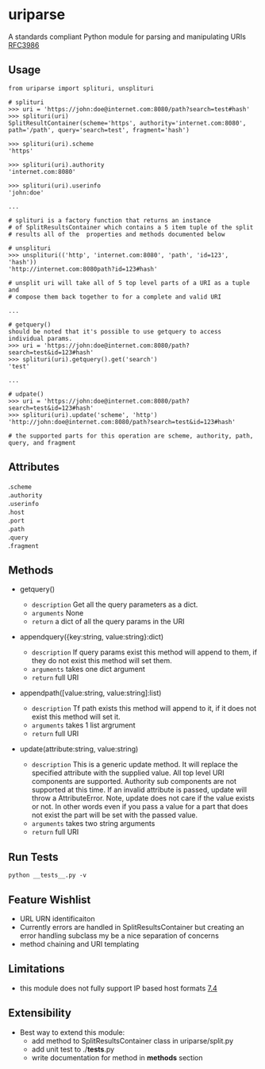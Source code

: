 # uriparse

A standards compliant Python module for parsing and manipulating URIs [RFC3986](https://tools.ietf.org/html/rfc3986)

## Usage
```
from uriparse import splituri, unsplituri

# splituri
>>> uri = 'https://john:doe@internet.com:8080/path?search=test#hash'
>>> splituri(uri)
SplitResultContainer(scheme='https', authority='internet.com:8080', path='/path', query='search=test', fragment='hash')

>>> splituri(uri).scheme
'https'

>>> splituri(uri).authority
'internet.com:8080'

>>> splituri(uri).userinfo
'john:doe'

...

# splituri is a factory function that returns an instance
# of SplitResultsContainer which contains a 5 item tuple of the split
# results all of the  properties and methods documented below

# unsplituri
>>> unsplituri(('http', 'internet.com:8080', 'path', 'id=123', 'hash'))
'http://internet.com:8080path?id=123#hash'

# unsplit uri will take all of 5 top level parts of a URI as a tuple and
# compose them back together to for a complete and valid URI

...

# getquery()
should be noted that it's possible to use getquery to access individual params.
>>> uri = 'https://john:doe@internet.com:8080/path?search=test&id=123#hash'
>>> splituri(uri).getquery().get('search')
'test'

...

# udpate()
>>> uri = 'https://john:doe@internet.com:8080/path?search=test&id=123#hash'
>>> splituri(uri).update('scheme', 'http')
'http://john:doe@internet.com:8080/path?search=test&id=123#hash'

# the supported parts for this operation are scheme, authority, path, query, and fragment

```

## Attributes
.`scheme`\
.`authority`\
.`userinfo`\
.`host`\
.`port`\
.`path`\
.`query`\
.`fragment`

## Methods
- getquery()
    * `description` Get all the query parameters as a dict.
    * `arguments` None
    * `return` a dict of all the query params in the URI

- appendquery({key:string, value:string}:dict)
    * `description` If query params exist this method will append to them, if they do not exist this method will set them.
    * `arguments` takes one dict argument
    * `return` full URI

- appendpath([value:string, value:string]:list)
    * `description` Tf path exists this method will append to it, if it does not exist this method will set it.
    * `arguments` takes 1 list argrument
    * `return` full URI

- update(attribute:string, value:string)
    * `description` This is a generic update method. It will replace the specified attribute with the supplied value. All top level URI components are supported. Authority sub components are not supported at this time. If an invalid attribute is passed, update will throw a AttributeError. Note, update does not care if the value exists or not. In other words even if you pass a value for a part that does not exist the part will be set with the passed value.
    * `arguments` takes two string arguments
    * `return` full URI

## Run Tests

`python __tests__.py -v`

## Feature Wishlist
- URL URN identificaiton
- Currently errors are handled in SplitResultsContainer but creating an error handling subclass my be a nice separation of concerns
- method chaining and URI templating

## Limitations
- this module does not fully support IP based host formats [7.4](https://tools.ietf.org/html/rfc3986#section-7.4)

## Extensibility
- Best way to extend this module:
    - add method to SplitResultsContainer class in uriparse/split.py
    - add unit test to ./__tests__.py
    - write documentation for method in __methods__ section

